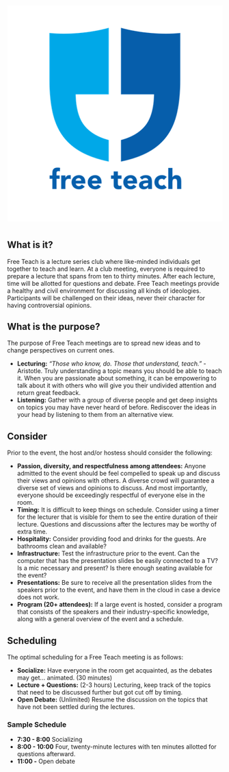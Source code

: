 <p align="center">
  <img src="free-teach-trans-readme.png">
</p>

# 

## What is it?
Free Teach is a lecture series club where like-minded individuals get together to teach and learn. At a club meeting, everyone is required to prepare a lecture that spans from ten to thirty minutes. After each lecture, time will be allotted for questions and debate. Free Teach meetings provide a healthy and civil environment for discussing all kinds of ideologies. Participants will be challenged on their ideas, never their character for having controversial opinions.  

## What is the purpose?
The purpose of Free Teach meetings are to spread new ideas and to change perspectives on current ones. 
* **Lecturing:** *“Those who know, do. Those that understand, teach.”* - Aristotle. Truly understanding a topic means you should be able to teach it. When you are passionate about something, it can be empowering to talk about it with others who will give you their undivided attention and return great feedback. 
* **Listening:** Gather with a group of diverse people and get deep insights on topics you may have never heard of before. Rediscover the ideas in your head by listening to them from an alternative view.

## Consider
Prior to the event, the host and/or hostess should consider the following:
* **Passion, diversity, and respectfulness among attendees:** Anyone admitted to the event should be feel compelled to speak up and discuss their views and opinions with others. A diverse crowd will guarantee a diverse set of views and opinions to discuss. And most importantly, everyone should be exceedingly respectful of everyone else in the room.
* **Timing:** It is difficult to keep things on schedule. Consider using a timer for the lecturer that is visible for them to see the entire duration of their lecture. Questions and discussions after the lectures may be worthy of extra time.
* **Hospitality:** Consider providing food and drinks for the guests. Are bathrooms clean and available? 
* **Infrastructure:** Test the infrastructure prior to the event. Can the computer that has the presentation slides be easily connected to a TV? Is a mic necessary and present? Is there enough seating available for the event?
* **Presentations:** Be sure to receive all the presentation slides from the speakers prior to the event, and have them in the cloud in case a device does not work.
* **Program (20+ attendees):** If a large event is hosted, consider a program that consists of the speakers and their industry-specific knowledge, along with a general overview of the event and a schedule.

## Scheduling
The optimal scheduling for a Free Teach meeting is as follows:
* **Socialize:** Have everyone in the room get acquainted, as the debates may get... animated. (30 minutes)
* **Lecture + Questions:** (2-3 hours) Lecturing, keep track of the topics that need to be discussed further but got cut off by timing. 
* **Open Debate:** (Unlimited) Resume the discussion on the topics that have not been settled during the lectures.

### Sample Schedule
* **7:30 - 8:00** Socializing
* **8:00 - 10:00** Four, twenty-minute lectures with ten minutes allotted for questions afterward.
* **11:00 -** Open debate
